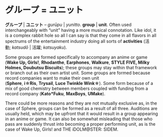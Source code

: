 # グループ = ユニット

**グループ** | **ユニット** – *gurūpu* | *yunitto*. **group** | **unit**. Often used interchangeably with “unit” having a more musical connotation. Like idol, it is a complex rabbit hole so all I can say is that they come in all flavors in all spectrums of the entertainment industry doing all sorts of **activities** (活動; *katsudō* | 活躍; *katsuyaku*).

Some groups are formed specifically to accompany an anime or game (**Wake Up, Girls!**, **Rhodanthe**, **Earphones**, **Walkure**, **STYLE FIVE, Milky Holmes, Doubutsu Biscuits**); these groups may stay within that framework or branch out as their own artist unit. Some groups are formed because record companies want to make their own unit (**Sphere**, **i☆Ris**, **Trysail**, **Luce Twinkle Wink☆**). Some form because of a mix of good chemistry between members coupled with funding from a record company (**Kato*Fuku**, **MaxBoys**, **UMake**).

There could be more reasons and they are not mutually exclusive as, in the case of Sphere, groups can be formed as a result of all three. Auditions are usually held, which may be upfront that it would result in a group appearing in an anime or game. It can also be somewhat misleading that those who pass are suddenly thrust into becoming a proper performing unit, as is the case of Wake Up, Girls! and THE iDOLM@STER: SIDEM.
